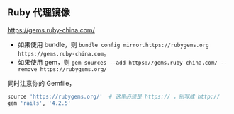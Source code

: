 ## Ruby 代理镜像

https://gems.ruby-china.com/

- 如果使用 bundle，则 `bundle config mirror.https://rubygems.org https://gems.ruby-china.com`。
- 如果使用 gem，则 `gem sources --add https://gems.ruby-china.com/ --remove https://rubygems.org/`

同时注意你的 Gemfile，

```ruby
source 'https://rubygems.org/'  # 这里必须是 https:// ，别写成 http://
gem 'rails', '4.2.5'
```
